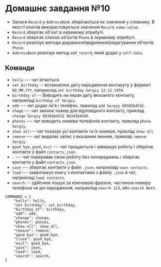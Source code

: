 # Домашнє завдання №10


- Записи `Record` у `AddressBook` зберігаються як значення у словнику.
  В якості ключів використовується значення `Record.name.value`.
- `Record` зберігає об'єкт <Name> в окремому атрибуті.
- `Record` зберігає список об'єктів `Phone` в окремому атрибуті.
- `Record` реалізує методи додавання/видалення/редагування об'єктів `Phone`.
- `AddressBook` реалізує метод `add_record`, який додає <Record> у `self.data`.


## Команди
- `hello` --- чат вітається.
- `set birthday` -- встановлює дату народження контакуту у форматі  `DD.MM.YYY`, наприклад `set birthday Sergiy 12.12.1978`.
- `birthday of` -- Виводить на екран дату вказаного контакту, наприклад `birthday of Sergiy`.
- `add` --- чат додає ім'я і телефон, приклад `add Sergiy 0936564532`.
- `chage` --- чат змінює номер для відповідного контакту, приклад `change Sergiy 0936564532 0634564545`.
- `phones` --- чат виводить номери телефонів контакту, приклад `phone Sergiy`.
- `show all`--- чат показує усі контакти та їх номери, приклад `show all`
- `remove` --- чат видаляє запис з вказаним іменем, приклад `remove Sergiy`.
- `good bye`, `good`, `exit` --- чат прощається і завершує роботу і зберігає контакти у файл `contacts.json`.
- `.` --- чат перериває свою роботу без попереджень і зберігає контакти у файл `contacts.json`.
- `save` --- зберігає контакти у файл `.json`, наприклад `save contacts`.
- `load` --- завантажує книгу з контактами з файлу `.json` в чат, наприклад `load contacts`.
- `search` -- здійснює пошук за ключовою фразою, частиною номеру телефона чи дні народження, наприклад `search 123`, або `search Beth`.


```
COMMANDS = {
    "hello": hello,
    "set birthday": set_birthday,
    "birthday of": birthday,
    "add": add,
    "change": change,
    "phones": phones,
    "show all": show_all,
    "remove": remove,
    "good bye": good_bye,
    "close": good_bye,
    "exit": good_bye,
    "save": save,
    "load": load,
    "search": search,
}
```
